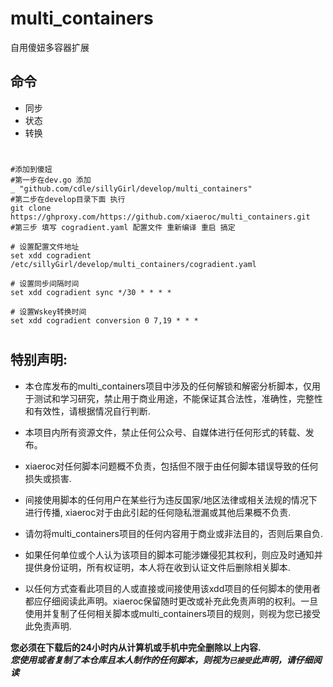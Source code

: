 # multi_containers
自用傻妞多容器扩展
## 命令
* 同步 
* 状态
* 转换
#
    #添加到傻妞 
    #第一步在dev.go 添加
    _ "github.com/cdle/sillyGirl/develop/multi_containers"
    #第二步在develop目录下面 执行 
    git clone https://ghproxy.com/https://github.com/xiaeroc/multi_containers.git
    #第三步 填写 cogradient.yaml 配置文件 重新编译 重启 搞定

    # 设置配置文件地址
    set xdd cogradient /etc/sillyGirl/develop/multi_containers/cogradient.yaml
    
    # 设置同步间隔时间
    set xdd cogradient sync */30 * * * *
    
    # 设置Wskey转换时间
    set xdd cogradient conversion 0 7,19 * * *
#


## 特别声明: 

* 本仓库发布的multi_containers项目中涉及的任何解锁和解密分析脚本，仅用于测试和学习研究，禁止用于商业用途，不能保证其合法性，准确性，完整性和有效性，请根据情况自行判断.

* 本项目内所有资源文件，禁止任何公众号、自媒体进行任何形式的转载、发布。

* xiaeroc对任何脚本问题概不负责，包括但不限于由任何脚本错误导致的任何损失或损害.

* 间接使用脚本的任何用户在某些行为违反国家/地区法律或相关法规的情况下进行传播, xiaeroc对于由此引起的任何隐私泄漏或其他后果概不负责.

* 请勿将multi_containers项目的任何内容用于商业或非法目的，否则后果自负.

* 如果任何单位或个人认为该项目的脚本可能涉嫌侵犯其权利，则应及时通知并提供身份证明，所有权证明，本人将在收到认证文件后删除相关脚本.

* 以任何方式查看此项目的人或直接或间接使用该xdd项目的任何脚本的使用者都应仔细阅读此声明。xiaeroc保留随时更改或补充此免责声明的权利。一旦使用并复制了任何相关脚本或multi_containers项目的规则，则视为您已接受此免责声明.

**您必须在下载后的24小时内从计算机或手机中完全删除以上内容.**  </br>
***您使用或者复制了本仓库且本人制作的任何脚本，则视为`已接受`此声明，请仔细阅读*** 
